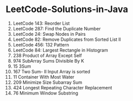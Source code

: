# LeetCode-Solutions-in-Java
1. LeetCode 143: Reorder List
2. LeetCode 287: Find the Duplicate Number
3. LeetCode 24: Swap Nodes in Pairs
4. LeetCode 82: Remove Duplicates from Sorted List II
5. LeetCode 456: 132 Pattern
6. LeetCode 84: Largest Rectangle in Histogram
7. 238 Product of Array Except Self
8. 974 SubArray Sums Divisible By K
9. 15 3Sum
10. 167 Two Sum- II Input Array is sorted
11. 11 Container With Most Water
12. 209 Minimize Size Subarray Sum
13. 424 Longest Repeating Character Replacement
14. 76 Minimum Window Substring
